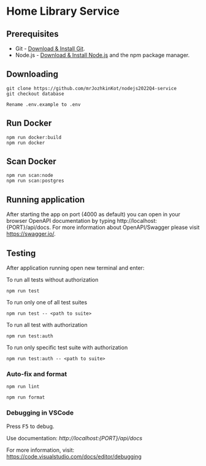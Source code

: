 # Home Library Service

## Prerequisites

- Git - [Download & Install Git](https://git-scm.com/downloads).
- Node.js - [Download & Install Node.js](https://nodejs.org/en/download/) and the npm package manager.

## Downloading

```
git clone https://github.com/mrJozhkinKot/nodejs2022Q4-service
git checkout database
```
```
Rename .env.example to .env
```

## Run Docker 

```
npm run docker:build
npm run docker
```


## Scan Docker 

```
npm run scan:node
npm run scan:postgres
```

## Running application

After starting the app on port (4000 as default) you can open
in your browser OpenAPI documentation by typing http://localhost:{PORT}/api/docs.
For more information about OpenAPI/Swagger please visit https://swagger.io/.

## Testing

After application running open new terminal and enter:

To run all tests without authorization

```
npm run test
```

To run only one of all test suites

```
npm run test -- <path to suite>
```

To run all test with authorization

```
npm run test:auth
```

To run only specific test suite with authorization

```
npm run test:auth -- <path to suite>
```

### Auto-fix and format

```
npm run lint
```

```
npm run format
```

### Debugging in VSCode

Press <kbd>F5</kbd> to debug.

Use documentation: *http://localhost:{PORT}/api/docs*

For more information, visit: https://code.visualstudio.com/docs/editor/debugging
